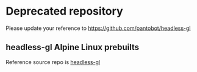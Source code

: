 # Deprecated repository

Please update your reference to https://github.com/pantobot/headless-gl

## headless-gl Alpine Linux prebuilts

Reference source repo is [headless-gl][headless-gl-url]

[headless-gl-url]: https://github.com/stackgl/headless-gl
